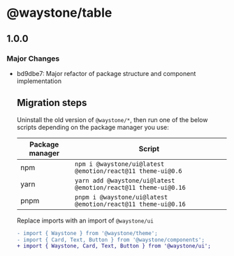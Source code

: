 # @waystone/table

## 1.0.0

### Major Changes

- bd9dbe7: Major refactor of package structure and component implementation

  ## Migration steps

  Uninstall the old version of `@waystone/*`, then run one of the below scripts depending on the package manager you use:

  | Package manager | Script                                                         |
  | --------------- | -------------------------------------------------------------- |
  | npm             | `npm i @waystone/ui@latest @emotion/react@11 theme-ui@0.6`     |
  | yarn            | `yarn add @waystone/ui@latest @emotion/react@11 theme-ui@0.16` |
  | pnpm            | `pnpm i @waystone/ui@latest @emotion/react@11 theme-ui@0.16`   |

  Replace imports with an import of `@waystone/ui`

  ```diff
  - import { Waystone } from '@waystone/theme';
  - import { Card, Text, Button } from '@waystone/components';
  + import { Waystone, Card, Text, Button } from '@waystone/ui';
  ```

